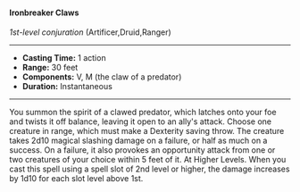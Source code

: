 #### Ironbreaker Claws
*1st-level conjuration* (Artificer,Druid,Ranger)
___
- **Casting Time:** 1 action
- **Range:** 30 feet
- **Components:** V, M (the claw of a predator)
- **Duration:** Instantaneous
---
You summon the spirit of a clawed predator, which
latches onto your foe and twists it off balance,
leaving it open to an ally's attack. Choose one
creature in range, which must make a Dexterity
saving throw. The creature takes 2d10 magical
slashing damage on a failure, or half as much on a
success. On a failure, it also provokes an
opportunity attack from one or two creatures of
your choice within 5 feet of it.
At Higher Levels.  When you cast this spell using
a spell slot of 2nd level or higher, the damage
increases by 1d10 for each slot level above 1st.
